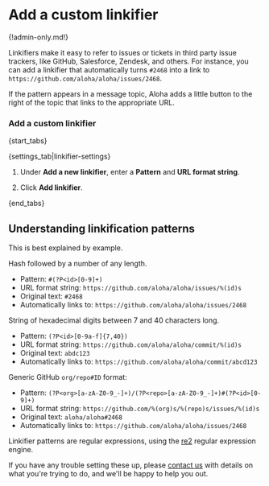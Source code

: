 # Add a custom linkifier

{!admin-only.md!}

Linkifiers make it easy to refer to issues or tickets in third
party issue trackers, like GitHub, Salesforce, Zendesk, and others.
For instance, you can add a linkifier that automatically turns `#2468`
into a link to `https://github.com/aloha/aloha/issues/2468`.

If the pattern appears in a message topic, Aloha adds a little button to the
right of the topic that links to the appropriate URL.

### Add a custom linkifier

{start_tabs}

{settings_tab|linkifier-settings}

1. Under **Add a new linkifier**, enter a **Pattern** and
**URL format string**.

1. Click **Add linkifier**.

{end_tabs}

## Understanding linkification patterns

This is best explained by example.

Hash followed by a number of any length.

* Pattern: `#(?P<id>[0-9]+)`
* URL format string: `https://github.com/aloha/aloha/issues/%(id)s`
* Original text: `#2468`
* Automatically links to: `https://github.com/aloha/aloha/issues/2468`

String of hexadecimal digits between 7 and 40 characters long.

* Pattern: `(?P<id>[0-9a-f]{7,40})`
* URL format string: `https://github.com/aloha/aloha/commit/%(id)s`
* Original text: `abdc123`
* Automatically links to: `https://github.com/aloha/aloha/commit/abcd123`

Generic GitHub `org/repo#ID` format:

* Pattern: `(?P<org>[a-zA-Z0-9_-]+)/(?P<repo>[a-zA-Z0-9_-]+)#(?P<id>[0-9]+)`
* URL format string: `https://github.com/%(org)s/%(repo)s/issues/%(id)s`
* Original text: `aloha/aloha#2468`
* Automatically links to: `https://github.com/aloha/aloha/issues/2468`

Linkifier patterns are regular expressions, using the
[re2](https://github.com/google/re2/wiki/Syntax) regular expression
engine.

If you have any trouble setting these up, please [contact
us](/help/contact-support) with details on what you're trying to do,
and we'll be happy to help you out.

